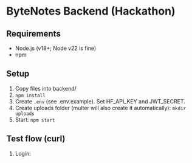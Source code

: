 # ByteNotes Backend (Hackathon)

## Requirements
- Node.js (v18+; Node v22 is fine)
- npm

## Setup
1. Copy files into backend/
2. `npm install`
3. Create `.env` (see .env.example). Set HF_API_KEY and JWT_SECRET.
4. Create uploads folder (multer will also create it automatically):
   `mkdir uploads`
5. Start:
   `npm start`

## Test flow (curl)
1. Login:
